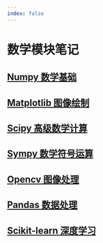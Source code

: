 ```yaml
---
index: false
---
```


# 数学模块笔记

## [Numpy 数学基础](./numpy.md)
## [Matplotlib 图像绘制](./matplotlib.md)
## [Scipy 高级数学计算](./scipy.md)
## [Sympy 数学符号运算](./sympy.md)
## [Opencv 图像处理](./opencv.md)
## [Pandas 数据处理](./pandas.md)
## [Scikit-learn 深度学习](./sklearn.md)
